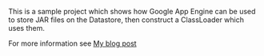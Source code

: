 This is a sample project which shows how Google App Engine can be used to store JAR files on the Datastore, then construct a ClassLoader which uses them.

For more information see [My blog post](http://www.8bitcloud.com/)
